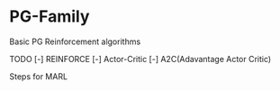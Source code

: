 # PG-Family
Basic PG Reinforcement algorithms

TODO
[-] REINFORCE
[-] Actor-Critic
[-] A2C(Adavantage Actor Critic)

Steps for MARL
